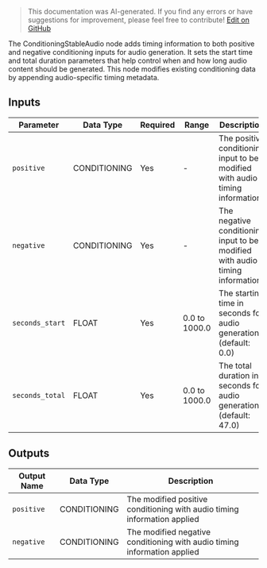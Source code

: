 > This documentation was AI-generated. If you find any errors or have suggestions for improvement, please feel free to contribute! [Edit on GitHub](https://github.com/Comfy-Org/embedded-docs/blob/main/comfyui_embedded_docs/docs/ConditioningStableAudio/en.md)

The ConditioningStableAudio node adds timing information to both positive and negative conditioning inputs for audio generation. It sets the start time and total duration parameters that help control when and how long audio content should be generated. This node modifies existing conditioning data by appending audio-specific timing metadata.

## Inputs

| Parameter | Data Type | Required | Range | Description |
|-----------|-----------|----------|-------|-------------|
| `positive` | CONDITIONING | Yes | - | The positive conditioning input to be modified with audio timing information |
| `negative` | CONDITIONING | Yes | - | The negative conditioning input to be modified with audio timing information |
| `seconds_start` | FLOAT | Yes | 0.0 to 1000.0 | The starting time in seconds for audio generation (default: 0.0) |
| `seconds_total` | FLOAT | Yes | 0.0 to 1000.0 | The total duration in seconds for audio generation (default: 47.0) |

## Outputs

| Output Name | Data Type | Description |
|-------------|-----------|-------------|
| `positive` | CONDITIONING | The modified positive conditioning with audio timing information applied |
| `negative` | CONDITIONING | The modified negative conditioning with audio timing information applied |
